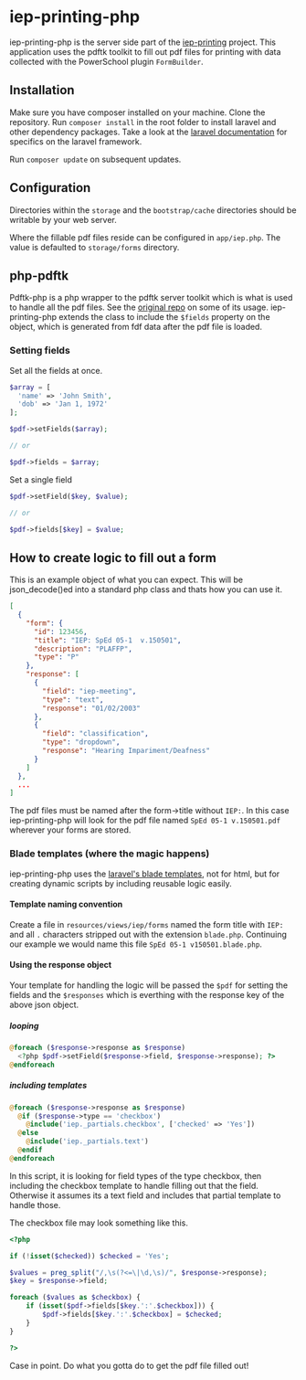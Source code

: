 # iep-printing-php
iep-printing-php is the server side part of the [iep-printing](https://github.com/IronCountySchoolDistrict/iep-printing) project. This application uses the pdftk toolkit to fill out pdf files for printing with data collected with the PowerSchool plugin `FormBuilder`.

## Installation
Make sure you have composer installed on your machine. Clone the repository. Run `composer install` in the root folder to install laravel and other dependency packages. Take a look at the [laravel documentation](http://laravel.com/docs/5.0) for specifics on the laravel framework.

Run `composer update` on subsequent updates.

## Configuration
Directories within the `storage` and the `bootstrap/cache` directories should be writable by your web server.

Where the fillable pdf files reside can be configured in `app/iep.php`. The value is defaulted to `storage/forms` directory.

## php-pdftk
Pdftk-php is a php wrapper to the pdftk server toolkit which is what is used to handle all the pdf files. See the [original repo](https://github.com/mikehaertl/php-pdftk) on some of its usage. iep-printing-php extends the class to include the `$fields` property on the object, which is generated from fdf data after the pdf file is loaded.

### Setting fields
Set all the fields at once.

```php
$array = [
  'name' => 'John Smith',
  'dob' => 'Jan 1, 1972'
];

$pdf->setFields($array);

// or

$pdf->fields = $array;
```

Set a single field

```php
$pdf->setField($key, $value);

// or

$pdf->fields[$key] = $value;
```

## How to create logic to fill out a form
This is an example object of what you can expect. This will be json_decode()ed into a standard php class and thats how you can use it.

```json
[
  {
    "form": {
      "id": 123456,
      "title": "IEP: SpEd 05-1  v.150501",
      "description": "PLAFFP",
      "type": "P"
    },
    "response": [
      {
        "field": "iep-meeting",
        "type": "text",
        "response": "01/02/2003"
      },
      {
        "field": "classification",
        "type": "dropdown",
        "response": "Hearing Impariment/Deafness"
      }
    ]
  },
  ...
]
```

The pdf files must be named after the form->title without `IEP:`. In this case iep-printing-php will look for the pdf file named `SpEd 05-1 v.150501.pdf` wherever your forms are stored.

### Blade templates (where the magic happens)
iep-printing-php uses the [laravel's blade templates](http://laravel.com/docs/5.0/templates), not for html, but for creating dynamic scripts by including reusable logic easily.

#### Template naming convention
Create a file in `resources/views/iep/forms` named the form title with `IEP:` and all `.` characters stripped out with the extension `blade.php`. Continuing our example we would name this file `SpEd 05-1 v150501.blade.php`.

#### Using the response object
Your template for handling the logic will be passed the `$pdf` for setting the fields and the `$responses` which is everthing with the response key of the above json object.

##### looping

```php
@foreach ($response->response as $response)
  <?php $pdf->setField($response->field, $response->response); ?>
@endforeach
```

##### including templates

```php
@foreach ($response->response as $response)
  @if ($response->type == 'checkbox')
    @include('iep._partials.checkbox', ['checked' => 'Yes'])
  @else
    @include('iep._partials.text')
  @endif
@endforeach
```

In this script, it is looking for field types of the type checkbox, then including the checkbox template to handle filling out that the field. Otherwise it assumes its a text field and includes that partial template to handle those.

The checkbox file may look something like this.

```php
<?php

if (!isset($checked)) $checked = 'Yes';

$values = preg_split("/,\s(?<=\|\d,\s)/", $response->response);
$key = $response->field;

foreach ($values as $checkbox) {
    if (isset($pdf->fields[$key.':'.$checkbox])) {
        $pdf->fields[$key.':'.$checkbox] = $checked;
    }
}

?>
```

Case in point. Do what you gotta do to get the pdf file filled out!
